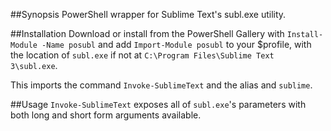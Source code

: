 ##Synopsis
PowerShell wrapper for Sublime Text's subl.exe utility.

##Installation
Download or install from the PowerShell Gallery with `Install-Module -Name posubl` and add `Import-Module posubl` to your $profile, with the location of `subl.exe` if not at `C:\Program Files\Sublime Text 3\subl.exe`.

This imports the command `Invoke-SublimeText` and the alias and `sublime`.

##Usage
`Invoke-SublimeText` exposes all of `subl.exe`'s parameters with both long and short form arguments available.
